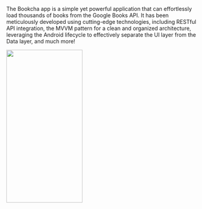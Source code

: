 The Bookcha app is a simple yet powerful application that can effortlessly load thousands of books from the Google Books API. 
It has been meticulously developed using cutting-edge technologies, including RESTful API integration, the MVVM pattern for a clean and organized architecture, leveraging the Android lifecycle to effectively separate the UI layer from the Data layer, and much more!

<img src="[https://github.com/devhsb/bookcha-book_app/blob/main/bookcha_preview.gif)" width="200" height="400"/>

